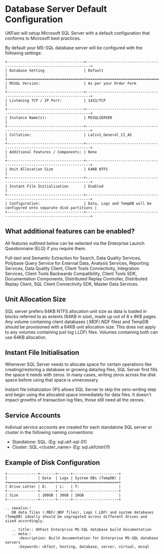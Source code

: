 # Database Server Default Configuration

UKFast will setup Microsoft SQL Server with a default configuration that conforms to Microsoft best practices.

By default your MS-SQL database server will be configured with the following settings:

```eval_rst
+-----------------------------------+------------------------------------------------------------------------+
| Database Setting                  | Default                                                                |
+===================================+========================================================================+
| MSSQL Version:                    | As per your Order Form                                                 |
+-----------------------------------+------------------------------------------------------------------------+
| Listening TCP / IP Port:          | 1433/TCP                                                               |
+-----------------------------------+------------------------------------------------------------------------+
| Instance Name(s):                 | MSSQLSERVER                                                            |
+-----------------------------------+------------------------------------------------------------------------+
| Collation:                        | Latin1_General_CI_AS                                                   |
+-----------------------------------+------------------------------------------------------------------------+
| Additional Features / Components: | None                                                                   |
+-----------------------------------+------------------------------------------------------------------------+
| Unit Allocation Size              | 64KB NTFS                                                              |
+-----------------------------------+------------------------------------------------------------------------+
| Instant File Initialisation       | Enabled                                                                |
+-----------------------------------+------------------------------------------------------------------------+
| Configuration:                    | Data, Logs and TempDB will be configured onto separate disk partitions |
+-----------------------------------+------------------------------------------------------------------------+
```

## What additional features can be enabled?
All features outlined below can be selected via the Enterprise Launch Questionnaire (ELQ) if you require them.

Full-text and Semantic Extraction for Search, Data Quality Services, Polybase Query Service for External Data, Analysis Services, Reporting Services, Data Quality Client, Client Tools Connectivity, Integration Services, Client Tools Backwards Compatibility, Client Tools SDK, Documentation Components, Distributed Replay Controller, Distributed Replay Client, SQL Client Connectivity SDK, Master Data Services.

## Unit Allocation Size

SQL server prefers 64KB NTFS allocation unit size as data is loaded in blocks referred to as extents (64KB in size), made up out of 8 x 8KB pages. Any volume containing client databases (.MDF/.NDF files) and TempDB should be provisioned with a 64KB unit allocation size. This does not apply to any volumes containing just log (.LDF) files. Volumes containing both can use 64KB allocation.

## Instant File Initialisation

Whenever SQL Server needs to allocate space for certain operations like creating/restoring a database or growing data/log files, SQL Server first fills the space it needs with zeros. In many cases, writing zeros across the disk space before using that space is unnecessary.

Instant file initialization (IFI) allows SQL Server to skip the zero-writing step and begin using the allocated space immediately for data files. It doesn't impact growths of transaction log files, those still need all the zeroes.

## Service Accounts

Indiviual service accounts are created for each standalone SQL server or cluster in the following naming conventions:

- Standalone: SQL.<NETBIOS> (Eg: sql.ukf-sql-01)
- Cluster: SQL.<cluster_name> (Eg: sql.ukfclstr01)

## Example of Disk Configuration

```eval_rst
+--------------+-------+------+---------------------+
|              | Data  | Logs | System DBs (TempDB) |
+==============+=======+======+=====================+
| Drive Letter | D:    | L:   | T:                  |
+--------------+-------+------+---------------------+
| Size         | 100GB | 30GB | 10GB                |
+--------------+-------+------+---------------------+
```
```eval_rst
.. seealso::
   DB data files (.MDF/.NDF files), Logs (.LDF) and system databases (TempDB) ideally should be segregated across different drives and sized accordingly.
```

```eval_rst
   .. title:: UKFast Enterprise MS-SQL database build documentation
   .. meta::
      :description: Build documentation for Enterprise MS-SQL database servers
      :keywords: ukfast, hosting, database, server, virtual, mssql
```
